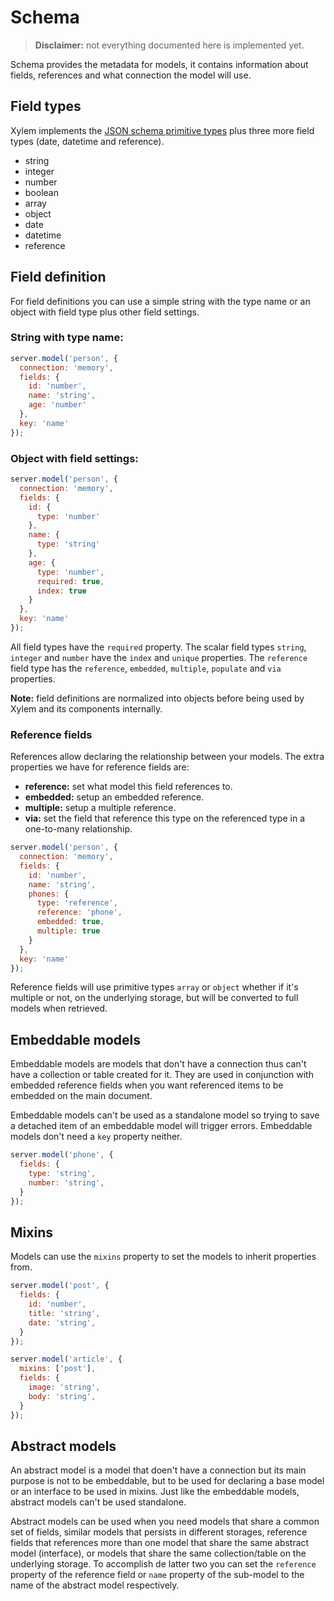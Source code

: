# Schema

 > **Disclaimer:** not everything documented here is implemented yet.

Schema provides the metadata for models, it contains information about fields, references and what connection the model will use.

## Field types

Xylem implements the [JSON schema primitive types](http://json-schema.org/latest/json-schema-core.html#anchor8) plus three more field types (date, datetime and reference).

 - string
 - integer
 - number
 - boolean
 - array
 - object
 - date
 - datetime
 - reference

## Field definition

For field definitions you can use a simple string with the type name or an object with field type plus other field settings.

### String with type name:

```js
server.model('person', {
  connection: 'memory',
  fields: {
    id: 'number',
    name: 'string',
    age: 'number'
  },
  key: 'name'
});
```

### Object with field settings:

```js
server.model('person', {
  connection: 'memory',
  fields: {
    id: {
      type: 'number'
    },
    name: {
      type: 'string'
    },
    age: {
      type: 'number',
      required: true,
      index: true
    }
  },
  key: 'name'
});
```

All field types have the `required` property. The scalar field types `string`, `integer` and `number` have the `index` and `unique` properties. The `reference` field type has the `reference`, `embedded`, `multiple`, `populate` and `via` properties.

**Note:** field definitions are normalized into objects before being used by Xylem and its components internally.

### Reference fields

References allow declaring the relationship between your models. The extra properties we have for reference fields are:

 - **reference:** set what model this field references to.
 - **embedded:** setup an embedded reference.
 - **multiple:** setup a multiple reference.
 - **via:** set the field that reference this type on the referenced type in a one-to-many relationship.

```js
server.model('person', {
  connection: 'memory',
  fields: {
    id: 'number',
    name: 'string',
    phones: {
      type: 'reference',
      reference: 'phone',
      embedded: true,
      multiple: true
    }
  },
  key: 'name'
});
```

Reference fields will use primitive types `array` or `object` whether if it's multiple or not, on the underlying storage, but will be converted to full models when retrieved.

## Embeddable models

Embeddable models are models that don't have a connection thus can't have a collection or table created for it. They are used in conjunction with embedded reference fields when you want referenced items to be embedded on the main document.

Embeddable models can't be used as a standalone model so trying to save a detached item of an embeddable model will trigger errors. Embeddable models don't need a `key` property neither.

```js
server.model('phone', {
  fields: {
    type: 'string',
    number: 'string',
  }
});
```

## Mixins

Models can use the `mixins` property to set the models to inherit properties from.

```js
server.model('post', {
  fields: {
    id: 'number',
    title: 'string',
    date: 'string',
  }
});
```

```js
server.model('article', {
  mixins: ['post'],
  fields: {
    image: 'string',
    body: 'string',
  }
});
```

## Abstract models

An abstract model is a model that doen't have a connection but its main purpose is not to be embeddable, but to be used for declaring a base model or an interface to be used in mixins. Just like the embeddable models, abstract models can't be used standalone.

Abstract models can be used when you need models that share a common set of fields, similar models that persists in different storages, reference fields that references more than one model that share the same abstract model (interface), or models that share the same collection/table on the underlying storage. To accomplish de latter two you can set the `reference` property of the reference field or `name` property of the sub-model to the name of the abstract model respectively.
